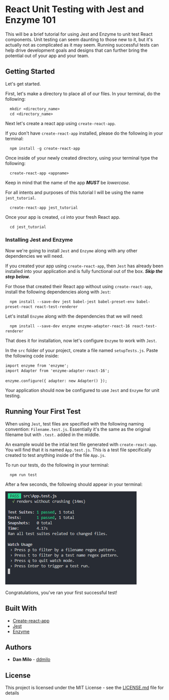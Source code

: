 # React Unit Testing with Jest and Enzyme 101 

This will be a brief tutorial for using Jest and Enzyme to unit test React components. Unit testing can seem daunting to those new to it, but it's actually not as complicated as it may seem. Running successful tests can help drive development goals and designs that can further bring the potential out of your app and your team.

## Getting Started

Let's get started.

First, let's make a directory to place all of our files. In your terminal, do the following:
  ```
    mkdir <directory_name>
    cd <directory_name>
  ```

Next let's create a react app using `create-react-app`.

If you don't have `create-react-app` installed, please do the following in your terminal:
  ```
    npm install -g create-react-app
  ```
Once inside of your newly created directory, using your terminal type the following:
  ```
    create-react-app <appname>
  ```
Keep in mind that the name of the app ***MUST*** be *lowercase*.

For all intents and purposes of this tutorial I will be using the name `jest_tutorial`.

  ```
    create-react-app jest_tutorial
  ```

Once your app is created, `cd` into your fresh React app.

  ```
    cd jest_tutorial
  ```
### Installing Jest and Enzyme

Now we're going to install `Jest` and `Enzyme` along with any other dependencies we will need.

If you created your app using `create-react-app`, then `Jest` has already been installed into your application and is fully functional out of the box. ***Skip the step below.***

For those that created their React app without using `create-react-app`, install the following dependencies along with `Jest`:
  ```
    npm install --save-dev jest babel-jest babel-preset-env babel-preset-react react-test-renderer
  ```
Let's install `Enzyme` along with the dependencies that we will need:
  ```
    npm install --save-dev enzyme enzyme-adapter-react-16 react-test-renderer
  ```

That does it for installation, now let's configure `Enzyme` to work with `Jest`.

In the `src` folder of your project, create a file named `setupTests.js`. Paste the following code inside:
  ```
  import enzyme from 'enzyme';
  import Adapter from 'enzyme-adapter-react-16';

  enzyme.configure({ adapter: new Adapter() });
  ```

Your application should now be configured to use `Jest` and `Enzyme` for unit testing.  

## Running Your First Test

When using `Jest`, test files are specified with the following naming convention:  `Filename.test.js`. Essentially it's the same as the original filename but with `.test.` added in the middle. 

An example would be the intial test file generated with `create-react-app`. You will find that it is named `App.test.js`. This is a test file specifically created to test anything inside of the file `App.js`.

To run our tests, do the following in your terminal:
  ```
    npm run test
  ```

  After a few seconds, the following should appear in your terminal:
  
  ![alt text](https://github.com/ddmilo/jest_enzyme_tutorial/blob/master/public/images/test_success_1.PNG "Successful Test")

  Congratulations, you've ran your first successful test!


## Built With

* [Create-react-app](https://github.com/facebook/create-react-app)
* [Jest](https://facebook.github.io/jest/)
* [Enzyme](https://github.com/airbnb/enzyme)

## Authors

* **Dan Milo**  - [ddmilo](https://github.com/ddmilo)



## License

This project is licensed under the MIT License - see the [LICENSE.md](LICENSE.md) file for details

